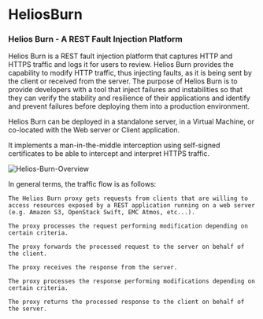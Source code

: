 HeliosBurn
==========

### Helios Burn - A REST Fault Injection Platform


Helios Burn is a REST fault injection platform that captures HTTP and HTTPS traffic and logs it for users to review. Helios Burn provides the capability to modify HTTP traffic, thus injecting faults, as it is being sent by the client or received from the server. The purpose of Helios Burn is to provide developers with a tool that inject failures and instabilities so that they can verify the stability and resilience of their applications and identify and prevent failures before deploying them into a production environment.


Helios Burn can be deployed in a standalone server, in a Virtual Machine, or co-located with the Web server or Client application.

It implements a man-in-the-middle interception using self-signed certificates to be able to intercept and interpret HTTPS traffic.

![Helios-Burn-Overview](https://github.com/emccode/HeliosBurn/blob/master/docs/figures/Helios-Burn-Overview.png "Helios Burn Overview")


In general terms, the traffic flow is as follows:

    The Helios Burn proxy gets requests from clients that are willing to access resources exposed by a REST application running on a web server (e.g. Amazon S3, OpenStack Swift, EMC Atmos, etc...).

    The proxy processes the request performing modification depending on certain criteria.

    The proxy forwards the processed request to the server on behalf of the client.

    The proxy receives the response from the server.

    The proxy processes the response performing modifications depending on certain criteria.

    The proxy returns the processed response to the client on behalf of the server.



